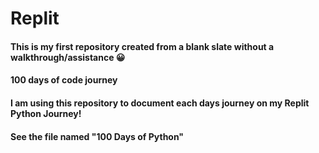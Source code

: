 # Replit
#### This is my first repository created from a blank slate without a walkthrough/assistance 😀
#### 100 days of code journey
#### I am using this repository to document each days journey on my Replit Python Journey!
#### See the file named "100 Days of Python"

